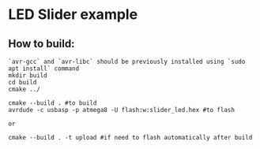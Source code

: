 # LED Slider example

## How to build:

    `avr-gcc` and `avr-libc` should be previously installed using `sudo apt install` command
    mkdir build
    cd build
    cmake ../

    cmake --build . #to build
    avrdude -c usbasp -p atmega8 -U flash:w:slider_led.hex #to flash
    
    or
    
    cmake --build . -t upload #if need to flash automatically after build